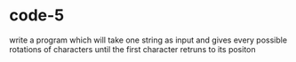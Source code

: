 # code-5
write a program which will take one string as input 
and gives every possible rotations of characters
until the first character retruns to its positon
